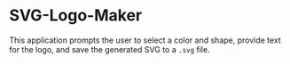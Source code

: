 # SVG-Logo-Maker
This application prompts the user to select a color and shape, provide text for the logo, and save the generated SVG to a `.svg` file.
